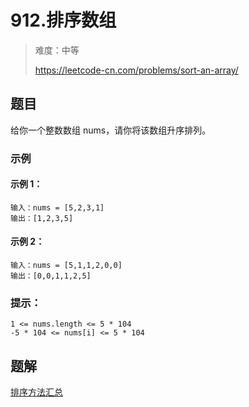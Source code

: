 # 912.排序数组

> 难度：中等
>
> https://leetcode-cn.com/problems/sort-an-array/

## 题目

给你一个整数数组 nums，请你将该数组升序排列。

### 示例

#### 示例 1：

```
输入：nums = [5,2,3,1]
输出：[1,2,3,5]
```

#### 示例 2：

```
输入：nums = [5,1,1,2,0,0]
输出：[0,0,1,1,2,5]
```

### 提示：

```
1 <= nums.length <= 5 * 104
-5 * 104 <= nums[i] <= 5 * 104
```

## 题解

[排序方法汇总](../../utils/SortMode.ts)